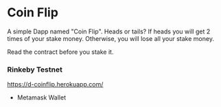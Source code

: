 # Coin Flip

A simple Dapp named "Coin Flip".
Heads or tails?
If heads you will get 2 times of your stake money.
Otherwise, you will lose all your stake money.

Read the contract before you stake it.

### Rinkeby Testnet
https://d-coinflip.herokuapp.com/
 - Metamask Wallet
